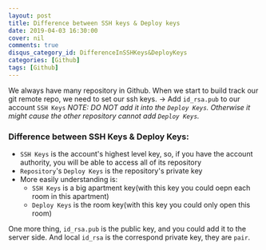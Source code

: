 ```yaml
---
layout: post
title: Difference between SSH keys & Deploy keys
date: 2019-04-03 16:30:00
cover: nil
comments: true
disqus_category_id: DifferenceInSSHKeys&DeployKeys
categories: [Github]
tags: [Github]
---
```


We always have many repository in Github.
When we start to build track our git remote repo, we need to set our ssh keys.
-> Add `id_rsa.pub` to our account `SSH Keys`
*NOTE: DO NOT add it into the `Deploy Keys`. Otherwise it might cause the other repository cannot add `Deploy Keys`.*

### Difference between SSH Keys & Deploy Keys:
- `SSH Keys` is the account's highest level key, so, if you have the account authority, you will be able to access all of its repository
- `Repository`'s `Deploy Keys` is the repository's private key
- More easily understanding is:
  - `SSH Keys` is a big apartment key(with this key you could oepn each room in this apartment)
  - `Deploy Keys` is the room key(with this key you could only open this room)

One more thing, `id_rsa.pub` is the public key, and you could add it to the server side. And local `id_rsa` is the correspond private key, they are `pair`.
